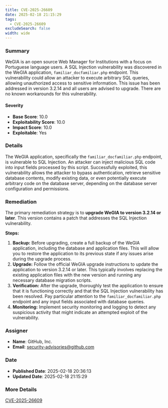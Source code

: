 ```yaml
---
title: CVE-2025-26609
date: 2025-02-18 21:15:29
tags:
  - CVE-2025-26609
excludeSearch: false
width: wide
---
```


### Summary
WeGIA is an open source Web Manager for Institutions with a focus on Portuguese language users. A SQL Injection vulnerability was discovered in the WeGIA application, `familiar_docfamiliar.php` endpoint. This vulnerability could allow an attacker to execute arbitrary SQL queries, allowing unauthorized access to sensitive information. This issue has been addressed in version 3.2.14 and all users are advised to upgrade. There are no known workarounds for this vulnerability.

#### Severity
- **Base Score**: 10.0
- **Exploitability Score**: 10.0
- **Impact Score**: 10.0
- **Exploitable**: Yes

### Details 
The WeGIA application, specifically the `familiar_docfamiliar.php` endpoint, is vulnerable to SQL Injection.  An attacker can inject malicious SQL code into input fields processed by this script. Successfully exploited, this vulnerability allows the attacker to bypass authentication, retrieve sensitive database contents, modify existing data, or even potentially execute arbitrary code on the database server, depending on the database server configuration and permissions.

### Remediation
The primary remediation strategy is to **upgrade WeGIA to version 3.2.14 or later**. This version contains a patch that addresses the SQL Injection vulnerability.

**Steps:**

1.  **Backup:** Before upgrading, create a full backup of the WeGIA application, including the database and application files. This will allow you to restore the application to its previous state if any issues arise during the upgrade process.
2.  **Upgrade:** Follow the official WeGIA upgrade instructions to update the application to version 3.2.14 or later. This typically involves replacing the existing application files with the new version and running any necessary database migration scripts.
3.  **Verification:** After the upgrade, thoroughly test the application to ensure that it is functioning correctly and that the SQL Injection vulnerability has been resolved. Pay particular attention to the `familiar_docfamiliar.php` endpoint and any input fields associated with database queries.
4.  **Monitoring:** Implement security monitoring and logging to detect any suspicious activity that might indicate an attempted exploit of the vulnerability.

### Assigner
- **Name**: GitHub, Inc.
- **Email**: security-advisories@github.com

### Date
- **Published Date**: 2025-02-18 20:36:13
- **Updated Date**: 2025-02-18 21:15:29

### More Details
[CVE-2025-26609](https://www.cvedetails.com/cve/CVE-2025-26609)